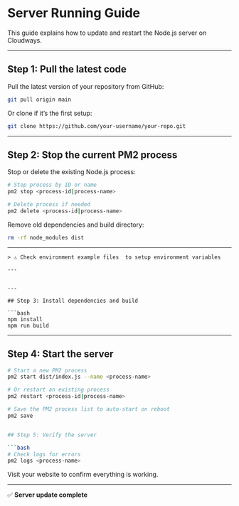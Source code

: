 # Server Running Guide

This guide explains how to update and restart the Node.js server on Cloudways.

---

## Step 1: Pull the latest code

Pull the latest version of your repository from GitHub:

```bash
git pull origin main
```

Or clone if it’s the first setup:

```bash
git clone https://github.com/your-username/your-repo.git
```

---

## Step 2: Stop the current PM2 process

Stop or delete the existing Node.js process:

```bash
# Stop process by ID or name
pm2 stop <process-id|process-name>

# Delete process if needed
pm2 delete <process-id|process-name>
```

Remove old dependencies and build directory:

```bash
rm -rf node_modules dist
```

---

```
> ⚠️ Check environment example files  to setup environment variables

---


---

## Step 3: Install dependencies and build

```bash
npm install
npm run build
```

---

## Step 4: Start the server

```bash
# Start a new PM2 process
pm2 start dist/index.js --name <process-name>

# Or restart an existing process
pm2 restart <process-id|process-name>

# Save the PM2 process list to auto-start on reboot
pm2 save


## Step 5: Verify the server

```bash
# Check logs for errors
pm2 logs <process-name>
```

Visit your website to confirm everything is working.

---

✅ **Server update complete**